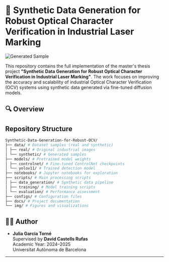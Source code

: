 # 🧠 Synthetic Data Generation for Robust Optical Character Verification in Industrial Laser Marking

![Generated Sample](img/qualitative_RESULTS.png)

This repository contains the full implementation of the master's thesis project **"Synthetic Data Generation for Robust Optical Character Verification in Industrial Laser Marking"**. The work focuses on improving the accuracy and scalability of industrial Optical Character Verification (OCV) systems using synthetic data generated via fine-tuned diffusion models.

## 🔍 Overview

## Repository Structure

```bash
Synthetic-Data-Generation-for-Robust-OCV/
├── data/ # Dataset samples (real and synthetic)
│ ├── real/ # Original industrial images
│ └── synthetic/ # Generated samples
├── models/ # Pretrained model weights
│ ├── controlnet/ # Fine-tuned ControlNet checkpoints
│ └── yolov11/ # Trained detection model
├── notebooks/ # Jupyter notebooks for exploration
├── scripts/ # Main processing scripts
│ ├── data_generation/ # Synthetic data pipeline
│ ├── training/ # Model training scripts
│ └── evaluation/ # Performance assessment
├── configs/ # Configuration files
├── docs/ # Project documentation
└── img/ # Figures and visualizations
```
## 👩‍💻 Author

- **Julia Garcia Torné**  
  Supervised by **David Castells Rufas**  
  Academic Year: 2024–2025  
  Universitat Autònoma de Barcelona

---

